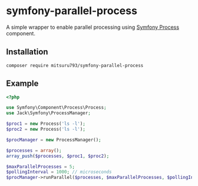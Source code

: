 # symfony-parallel-process

A simple wrapper to enable parallel processing using [Symfony Process](http://symfony.com/doc/current/components/process.html) component.

## Installation

`composer require mitsuru793/symfony-parallel-process`

## Example

```php
<?php

use Symfony\Component\Process\Process;
use Jack\Symfony\ProcessManager;

$proc1 = new Process('ls -l');
$proc2 = new Process('ls -l');

$procManager = new ProcessManager();

$processes = array();
array_push($processes, $proc1, $proc2);

$maxParallelProcesses = 5;
$pollingInterval = 1000; // microseconds
$procManager->runParallel($processes, $maxParallelProcesses, $pollingInterval);
```

